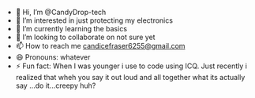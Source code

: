 - 👋 Hi, I’m @CandyDrop-tech
- 👀 I’m interested in just protecting my electronics
- 🌱 I’m currently learning the basics
- 💞️ I’m looking to collaborate on not sure yet
- 📫 How to reach me candicefraser6255@gmail.com
- 😄 Pronouns: whatever
- ⚡ Fun fact: When I was younger i use to code using ICQ. Just recently i realized that wheh you say it out loud and all together what its actually say ...do it...creepy huh? 

<!---
CandyDrop-tech/CandyDrop-tech is a ✨ special ✨ repository because its `README.md` (this file) appears on your GitHub profile.
You can click the Preview link to take a look at your changes.
--->
